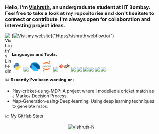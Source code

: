 ### Hello, I'm [Vishruth](https://github.com/Vishruth-N), an undergraduate student at IIT Bombay. Feel free to take a look at my repositories and don't hesitate to connect or contribute. I'm always open for collaboration and interesting project ideas.

<a href="https://www.linkedin.com/in/vishruth-n/">
  <img align="left" alt="Vishruth's LinkedIn" width="22px" src="https://raw.githubusercontent.com/peterthehan/peterthehan/master/assets/linkedin.svg" />
</a>

[![Visit my website]("https://png.pngtree.com/png-clipart/20190520/original/pngtree-vector-globe-icon-png-image_3787753.jpg")]("https://vishruth.webflow.io/")

<br />


**Languages and Tools:**  

<code><img height="35" src="https://raw.githubusercontent.com/github/explore/80688e429a7d4ef2fca1e82350fe8e3517d3494d/topics/python/python.png"></code>
<code><img height="35" src="https://upload.wikimedia.org/wikipedia/commons/thumb/1/18/ISO_C%2B%2B_Logo.svg/1200px-ISO_C%2B%2B_Logo.svg.png"></code>
<code><img height="35" src="https://raw.githubusercontent.com/github/explore/80688e429a7d4ef2fca1e82350fe8e3517d3494d/topics/dart/dart.png"></code>
<code><img height="35" src="https://raw.githubusercontent.com/github/explore/80688e429a7d4ef2fca1e82350fe8e3517d3494d/topics/jupyter-notebook/jupyter-notebook.png"></code>
<code><img height="35" src="https://images.ctfassets.net/23aumh6u8s0i/2Qhstbnq6i34wLoPoAjWoq/9f66f58a22870df0d72a3cbaf77ce5b6/streamlit_hero.jpg"></code>
<code><img height="35" src="https://raw.githubusercontent.com/github/explore/80688e429a7d4ef2fca1e82350fe8e3517d3494d/topics/git/git.png"></code>
<code><img height="35" src="https://www.expert.ai/wp-content/uploads/2023/05/AdobeStock_595600270-1024x768-1.jpg"></code>
<code><img height="35" src="https://beebom.com/wp-content/uploads/2022/12/cool-things-do-with-chatgpt-featured.jpg?w=750&quality=75"></code>
<code><img height="35" src="https://upload.wikimedia.org/wikipedia/commons/e/e6/Midjourney_Emblem.png"></code>
<code><img height="35" src="https://picthrive.com/wp-content/uploads/2021/03/zapier.png"></code>
<code><img height="35" src="https://appmaster.io/api/_files/PqV7MuNwv89GrZvBd4LNNK/download/"></code>
<code><img height="35" src="https://mma.prnewswire.com/media/1276149/Webflow_Logo.jpg?p=facebook"></code>

📊 **Recently I've been working on:**
- Play-cricket-using-MDP: A project where I modelled a cricket match as a Markov Decision Process.
- Map-Generation-using-Deep-learning: Using deep learning techniques to generate maps.

📈 My GitHub Stats

<p align="center"> <img src="https://github-readme-stats.vercel.app/api?username=Vishruth-N&show_icons=true&theme=gotham" alt="Vishruth-N" />

